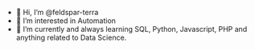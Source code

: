 - 👋 Hi, I’m @feldspar-terra
- 👀 I’m interested in Automation
- 🌱 I’m currently and always learning SQL, Python, Javascript, PHP and anything related to Data Science. 
<!-- - 💞️ I’m looking to collaborate on 
- 📫 How to reach me ... -->

<!---
feldspar-terra/feldspar-terra is a ✨ special ✨ repository because its `README.md` (this file) appears on your GitHub profile.
You can click the Preview link to take a look at your changes.
--->
